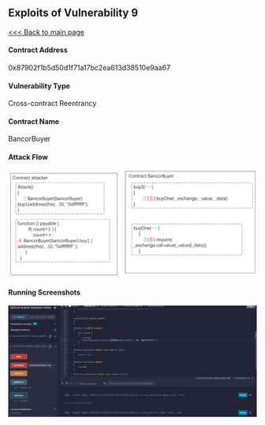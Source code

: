 ## Exploits of Vulnerability 9

[<<< Back to main page](../README.md)

#### Contract Address

0x87902f1b5d50d1f71a17bc2ea613d38510e9aa67

#### Vulnerability Type

Cross-contract Reentrancy

#### Contract Name

BancorBuyer

#### Attack Flow

![](./ex09.png)

#### Running Screenshots

![](./run07.png)